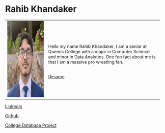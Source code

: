 
# Rahib Khandaker


<table>
  <tr>
    <td>
      <img src="assets/css/IMG_2689.jpg" width="500" height="250"/>
    </td>
    <td>
      <p>Hello my name Rahib Khandaker, I am a senior at Queens College with a major in Computer Science and minor in Data Analytics.
One fun fact about me is that I am a massive pro wrestling fan.</p>
      <br>
      <a href ="https://drive.google.com/file/d/1wyn5bCSiADH2KzobOkRusoc_PcuBFn1e/view?usp=sharing">Resume</a>
    </td>
  </tr>
</table>

[Linkedin](https://www.linkedin.com/in/rahib-khandaker/)

[Github](https://github.com/Rahib-Khan)




[College Database Project](https://github.com/Rahib-Khan/CS331_NG_3/tree/main)


